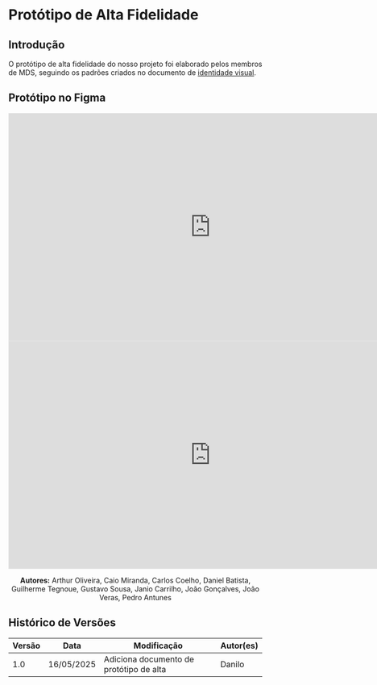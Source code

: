 # Protótipo de Alta Fidelidade

## Introdução

O protótipo de alta fidelidade do nosso projeto foi elaborado pelos membros de MDS, seguindo os padrões criados no documento de  [identidade visual](../Planejamento/identidade-visual.md).
## Protótipo no Figma


<iframe style="border: 1px solid rgba(0, 0, 0, 0.1);" width="800" height="450" src="https://embed.figma.com/design/SKaNg2427tTD5a0M71vPBZ/Prot%C3%B3tipo-de-Alta-Fidelidade?node-id=0-1&embed-host=share" allowfullscreen></iframe>

<iframe style="border: 1px solid rgba(0, 0, 0, 0.1);" width="800" height="450" src="https://embed.figma.com/proto/SKaNg2427tTD5a0M71vPBZ/Prot%C3%B3tipo-de-Alta-Fidelidade?node-id=44-9&p=f&scaling=contain&content-scaling=fixed&page-id=0%3A1&starting-point-node-id=44%3A9&embed-host=share" allowfullscreen></iframe>

<p align="center"><strong>Autores:</strong> Arthur Oliveira, Caio Miranda, Carlos Coelho, Daniel Batista, Guilherme Tegnoue, Gustavo Sousa, Janio Carrilho, João Gonçalves, João Veras, Pedro Antunes</p>

## Histórico de Versões

| Versão | Data       | Modificação                | Autor(es)         |
|--------|------------|----------------------------|-------------------|
|   1.0  | 16/05/2025 | Adiciona documento de protótipo de alta    | Danilo         |